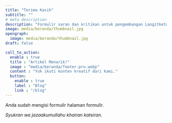 ```yaml
---
title: "Terima Kasih"
subtitle: ""
# meta description
description: "Formulir saran dan kritikan untuk pengembangan Langitketujuh OS."
image: media/beranda/thumbnail.jpg
opengraph:
  image: media/beranda/thumbnail.jpg
draft: false

call_to_action:
  enable : true
  title : "Artikel Menarik!"
  image : "media/beranda/footer-pro.webp"
  content : "Yuk ikuti konten kreatif dari kami."
  button:
    enable : true
    label : "Blog"
    link : "/blog"
---
```


Anda sudah mengisi formulir halaman formulir.

_Syukran wa jazaakumullahu khairan katsiran._
